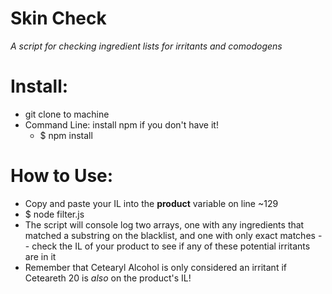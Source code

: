 # Skin Check

_A script for checking ingredient lists for irritants and comodogens_

# Install:

- git clone to machine
- Command Line: install npm if you don't have it!
  - \$ npm install

# How to Use:

- Copy and paste your IL into the **product** variable on line ~129
- \$ node filter.js
- The script will console log two arrays, one with any ingredients that matched a substring on the blacklist, and one with only exact matches -- check the IL of your product to see if any of these potential irritants are in it
- Remember that Cetearyl Alcohol is only considered an irritant if Ceteareth 20 is _also_ on the product's IL!

